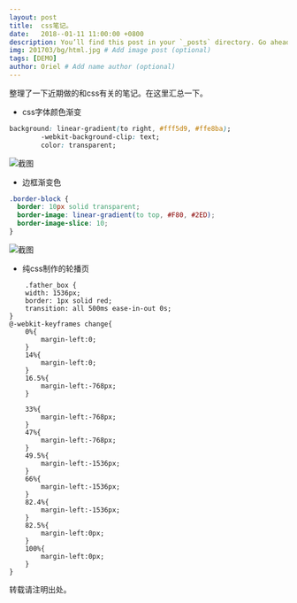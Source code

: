 ```yaml
---
layout: post
title:  css笔记。
date:   2018--01-11 11:00:00 +0800
description: You’ll find this post in your `_posts` directory. Go ahead and edit it and re-build the site to see your changes. # Add post description (optional)
img: 201703/bg/html.jpg # Add image post (optional)
tags: [DEMO]
author: Oriel # Add name author (optional)
---
```



整理了一下近期做的和css有关的笔记。在这里汇总一下。

- css字体颜色渐变
```css
background: linear-gradient(to right, #fff5d9, #ffe8ba);
        -webkit-background-clip: text;
        color: transparent;
```

   ![截图]({{site.baseurl}}/assets/img/cssdemo/1.png)

- 边框渐变色
```css
.border-block {
  border: 10px solid transparent;
  border-image: linear-gradient(to top, #F80, #2ED);
  border-image-slice: 10;
}
```

   ![截图]({{site.baseurl}}/assets/img/cssdemo/2.png)

- 纯css制作的轮播页
```
	.father_box {
    width: 1536px;
    border: 1px solid red;
    transition: all 500ms ease-in-out 0s;
}
@-webkit-keyframes change{
    0%{
        margin-left:0;
    }
    14%{
        margin-left:0;
    }
    16.5%{
        margin-left:-768px;
    }

    33%{
        margin-left:-768px;
    }
    47%{
        margin-left:-768px;
    }
    49.5%{
        margin-left:-1536px;
    }
    66%{
        margin-left:-1536px;
    }
    82.4%{
        margin-left:-1536px;
    }
    82.5%{
        margin-left:0px;
    }
    100%{
        margin-left:0px;
    }
}
```

   

转载请注明出处。